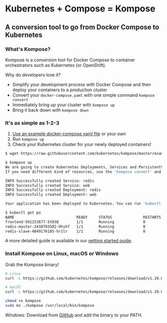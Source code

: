 # Kubernetes + Compose = Kompose
## A conversion tool to go from Docker Compose to Kubernetes

### What's Kompose?

Kompose is a conversion tool for Docker Compose to container orchestrators such as Kubernetes (or OpenShift).

Why do developers love it?

  - Simplify your development process with Docker Compose and then deploy your containers to a production cluster
  - Convert your `docker-compose.yaml` with one simple command `kompose convert`
  - Immediately bring up your cluster with `kompose up`
  - Bring it back down with `kompose down`

### It's as simple as 1-2-3

1. [Use an example docker-compose.yaml file](https://raw.githubusercontent.com/kubernetes/kompose/master/examples/docker-compose-v3.yaml) or your own
2. Run `kompose up`
3. Check your Kubernetes cluster for your newly deployed containers!

```sh
$ wget https://raw.githubusercontent.com/kubernetes/kompose/master/examples/docker-compose-v3.yaml -O docker-compose.yaml

$ kompose up
We are going to create Kubernetes Deployments, Services and PersistentVolumeClaims for your Dockerized application. 
If you need different kind of resources, use the 'kompose convert' and 'kubectl create -f' commands instead. 

INFO Successfully created Service: redis          
INFO Successfully created Service: web            
INFO Successfully created Deployment: redis       
INFO Successfully created Deployment: web         

Your application has been deployed to Kubernetes. You can run 'kubectl get deployment,svc,pods,pvc' for details.

$ kubectl get po
NAME                            READY     STATUS              RESTARTS   AGE
frontend-591253677-5t038        1/1       Running             0          10s
redis-master-2410703502-9hshf   1/1       Running             0          10s
redis-slave-4049176185-hr1lr    1/1       Running             0          10s
```

A more detailed guide is available in our [getting started guide](/docs/getting-started.md).

### Install Kompose on Linux, macOS or Windows

Grab the Kompose binary!

```sh
# Linux
curl -L https://github.com/kubernetes/kompose/releases/download/v1.19.0/kompose-linux-amd64 -o kompose

# macOS
curl -L https://github.com/kubernetes/kompose/releases/download/v1.19.0/kompose-darwin-amd64 -o kompose

chmod +x kompose
sudo mv ./kompose /usr/local/bin/kompose
```

_Windows:_ Download from [GitHub](https://github.com/kubernetes/kompose/releases/download/v1.19.0/kompose-windows-amd64.exe) and add the binary to your PATH.
